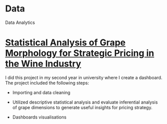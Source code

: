 # Data
Data Analytics

# [Statistical Analysis of Grape Morphology for Strategic Pricing in the Wine Industry](https://jstoianovici.github.io/Data/)

I did this project in my second year in university where I create a dashboard. The project included the following steps:

* Importing and data cleaning

* Utilized descriptive statistical analysis and evaluate inferential analysis of grape dimensions to   generate useful insights for pricing strategy.

* Dashboards visualisations
